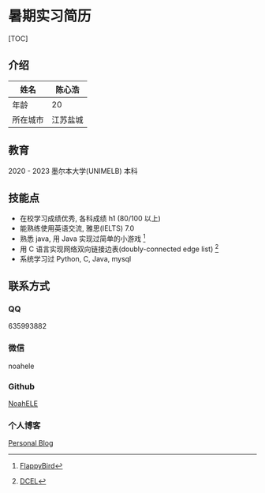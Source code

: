 # 暑期实习简历

[TOC]

## 介绍

| 姓名     | 陈心浩   |
| -------- | -------- |
| 年龄     | 20       |
| 所在城市 | 江苏盐城 |

## 教育

2020 - 2023 墨尔本大学(UNIMELB) 本科

## 技能点

- 在校学习成绩优秀, 各科成绩 h1 (80/100 以上)
- 能熟练使用英语交流, 雅思(IELTS) 7.0
- 熟悉 java, 用 Java 实现过简单的小游戏 [^1]
- 用 C 语言实现网络双向链接边表(doubly-connected edge list) [^2]
- 系统学习过 Python, C, Java, mysql

## 联系方式

### QQ

635993882

### 微信

noahele

### Github

[NoahELE](https://github.com/NoahELE)

### 个人博客

[Personal Blog](https://noahele.github.io/Blog/)

[^1]: [FlappyBird](https://github.com/NoahELE/FlappyBird)
[^2]: [DCEL](https://github.com/NoahELE/DCEL)
